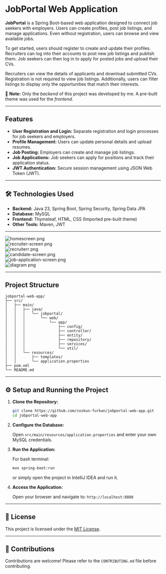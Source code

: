 # JobPortal Web Application

**JobPortal** is a Spring Boot-based web application designed to connect job seekers with employers. Users can create profiles, post job listings, and manage applications. Even without registration, users can browse and view available jobs.

To get started, users should register to create and update their profiles. Recruiters can log into their accounts to post new job listings and publish them. Job seekers can then log in to apply for posted jobs and upload their CVs. 

Recruiters can view the details of applicants and download submitted CVs. Registration is not required to view job listings. Additionally, users can filter listings to display only the opportunities that match their interests.

📌 **Note:** Only the *backend* of this project was developed by me. A pre-built theme was used for the *frontend*.

---

## Features

- **User Registration and Login:** Separate registration and login processes for job seekers and employers.
- **Profile Management:** Users can update personal details and upload resumes.
- **Job Posting:** Employers can create and manage job listings.
- **Job Applications:** Job seekers can apply for positions and track their application status.
- **JWT Authentication:** Secure session management using JSON Web Token (JWT).

---

## 🛠️ Technologies Used

- **Backend:** Java 23, Spring Boot, Spring Security, Spring Data JPA  
- **Database:** MySQL  
- **Frontend:** Thymeleaf, HTML, CSS (Imported pre-built theme)  
- **Other Tools:** Maven, JWT  

---

![homescreen png](https://github.com/user-attachments/assets/d72db7a4-6e55-45d1-afe7-d317a70a1af7)  
![recruiter-screen png](https://github.com/user-attachments/assets/a63b485b-8756-4efb-96a2-fbf9c28da7e3)  
![recruiterr png](https://github.com/user-attachments/assets/672c7711-c3cb-4910-9de1-b92dde9f2508)  
![candidate-screen png](https://github.com/user-attachments/assets/fc8ce446-e518-4513-b232-6d9b0537f26d)  
![job-application-screen png](https://github.com/user-attachments/assets/44da081c-741b-4e55-8d3b-3c3c148142e1)  
![diagram png](https://github.com/user-attachments/assets/96e996b1-18f0-46b7-80ee-544073e5b497)

---

## Project Structure

```
jobportal-web-app/
├── src/
│   ├── main/
│   │   ├── java/
│   │   │   └── jobportal/
│   │   │       └── web/
│   │   │           └── app/
│   │   │               ├── config/
│   │   │               ├── controller/
│   │   │               ├── entity/
│   │   │               ├── repository/
│   │   │               ├── services/
│   │   │               └── util/
│   │   └── resources/
│   │       ├── templates/
│   │       └── application.properties
├── pom.xml
└── README.md
```

---

## ⚙️ Setup and Running the Project

1. **Clone the Repository:**

   ```bash
   git clone https://github.com/coskun-furkan/jobportal-web-app.git
   cd jobportal-web-app
   ```

2. **Configure the Database:**

   Open `src/main/resources/application.properties` and enter your own MySQL credentials.

3. **Run the Application:**

   For bash terminal:
   ```bash
   mvn spring-boot:run
   ```
   or simply open the project in IntelliJ IDEA and run it.

4. **Access the Application:**

   Open your browser and navigate to: `http://localhost:8080`

---

## 📄 License

This project is licensed under the [MIT License](LICENSE).

---

## 🤝 Contributions

Contributions are welcome! Please refer to the `CONTRIBUTING.md` file before contributing.
